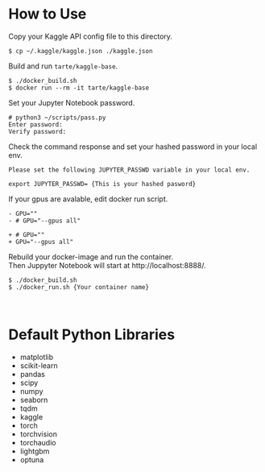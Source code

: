 How to Use
===
Copy your Kaggle API config file to this directory.
```
$ cp ~/.kaggle/kaggle.json ./kaggle.json
```

Build and run `tarte/kaggle-base`.
```
$ ./docker_build.sh
$ docker run --rm -it tarte/kaggle-base
```
Set your Jupyter Notebook password.
```
# python3 ~/scripts/pass.py
Enter password:
Verify password:
```
Check the command response and set your hashed password in your local env.
```
Please set the following JUPYTER_PASSWD variable in your local env.

export JUPYTER_PASSWD= {This is your hashed pasword}
```
If your gpus are avalable, edit docker run script.
```
- GPU=""
- # GPU="--gpus all"

+ # GPU=""
+ GPU="--gpus all"
```
Rebuild your docker-image and run the container. \
Then Juppyter Notebook will start at http://localhost:8888/.
```
$ ./docker_build.sh
$ ./docker_run.sh {Your container name}
```
<br>

Default Python Libraries
===
- matplotlib
- scikit-learn
- pandas
- scipy
- numpy
- seaborn
- tqdm
- kaggle
- torch
- torchvision
- torchaudio
- lightgbm
- optuna
